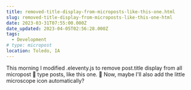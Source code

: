 ```yaml
---
title: removed-title-display-from-microposts-like-this-one.html
slug: removed-title-display-from-microposts-like-this-one-html
date: 2023-03-31T07:55:00.000Z
date_updated: 2023-04-05T02:56:28.000Z
tags: 
  - Development
# type: micropost
location: Toledo, IA
---
```


This morning I modified .eleventy.js to remove post.title display from all micropost 🔬 type posts, like this one. 🙂 Now, maybe I'll also add the little microscope icon automatically?
